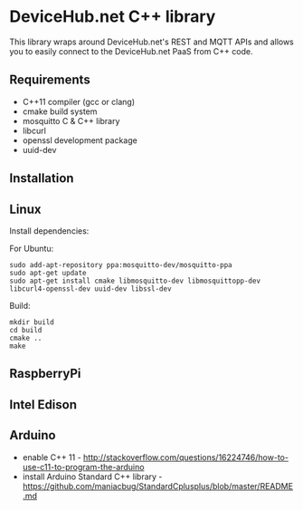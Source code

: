 DeviceHub.net C++ library
=========================

This library wraps around DeviceHub.net's REST and MQTT APIs and allows you to easily connect to the DeviceHub.net PaaS from C++ code.

Requirements
------------
* C++11 compiler (gcc or clang)
* cmake build system
* mosquitto C & C++ library
* libcurl
* openssl development package
* uuid-dev

Installation
------------

Linux
-----
Install dependencies:

For Ubuntu:
```
sudo add-apt-repository ppa:mosquitto-dev/mosquitto-ppa
sudo apt-get update
sudo apt-get install cmake libmosquitto-dev libmosquittopp-dev libcurl4-openssl-dev uuid-dev libssl-dev
```

Build:
```
mkdir build
cd build
cmake ..
make
```


RaspberryPi
-----------

Intel Edison
------------


Arduino
-------

* enable C++ 11 - http://stackoverflow.com/questions/16224746/how-to-use-c11-to-program-the-arduino
* install Arduino Standard C++ library - https://github.com/maniacbug/StandardCplusplus/blob/master/README.md
